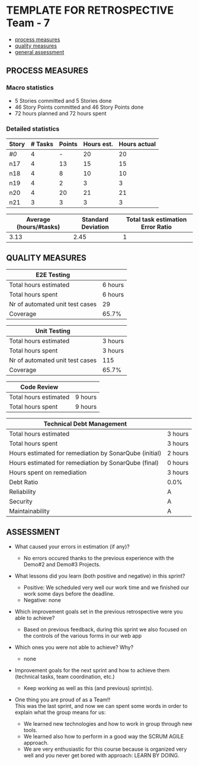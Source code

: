 TEMPLATE FOR RETROSPECTIVE Team - 7
=====================================

- [process measures](#process-measures)
- [quality measures](#quality-measures)
- [general assessment](#assessment)

## PROCESS MEASURES 

### Macro statistics

- 5 Stories committed and 5 Stories done 
- 46 Story Points committed and 46 Story Points done
- 72 hours planned and 72 hours spent
 
### Detailed statistics

| Story  | # Tasks | Points | Hours est. | Hours actual |
|--------|---------|--------|------------|--------------|
| _#0_     |    4     |    -    |     20     |     20   |
| n17      |    4     |    13   |     15     |     15   |
| n18      |    4     |    8    |     10     |     10   |   
| n19      |    4     |    2    |     3      |     3    |  
| n20      |    4     |    20   |     21     |     21   |  
| n21      |    3     |    3    |     3      |     3    |    
   

| Average (hours/#tasks) | Standard Deviation | Total task estimation Error Ratio |
|------------------------|--------------------|-----------------------------------|
| 3.13  |    2.45     | 1 |


## QUALITY MEASURES 

| E2E Testing    |                    |
|-------------------------------|--------------------|
| Total hours estimated |   6 hours     |
| Total hours spent |    6 hours     |
| Nr of automated unit test cases  |    29     |
| Coverage |   65.7%     |

| Unit Testing     |                    |
|-------------------------------|--------------------|
| Total hours estimated |    3 hours     |
| Total hours spent |    3 hours     |
| Nr of automated unit test cases  |    115     |
| Coverage |   65.7%     |

  
| Code Review    |                    |
|----------------|--------------------|
| Total hours estimated |    9 hours     |
| Total hours spent |    9 hours     |
  
| Technical Debt Management    |                    |
|------------------------------|--------------------|
| Total hours estimated |    3 hours     |
| Total hours spent |    3 hours     |
| Hours estimated for remediation by SonarQube (initial) |    2 hours   |
| Hours estimated for remediation by SonarQube (final) |    0 hours     |
| Hours spent on remediation  |    3 hours     |
| Debt Ratio  |    0.0%     |
| Reliability |    A     |
| Security  |    A     |
| Maintainability  |    A     |

## ASSESSMENT

- What caused your errors in estimation (if any)?
  - No errors occured thanks to the previous experience with the Demo#2 and Demo#3 Projects.

- What lessons did you learn (both positive and negative) in this sprint? 
  - Positive: We scheduled very well our work time and we finished our work some days before the deadline.
  - Negative: none

- Which improvement goals set in the previous retrospective were you able to achieve? 
  - Based on previous feedback, during this sprint we also focused on the controls of the various forms in our web app
  
- Which ones you were not able to achieve? Why?
  - none

- Improvement goals for the next sprint and how to achieve them (technical tasks, team coordination, etc.)
  - Keep working as well as this (and previous) sprint(s). 
  
- One thing you are proud of as a Team!! <br/>
   This was the last sprint, and now we can spent some words in order to explain what the group means for us: 
  - We learned new technologies and how to work in group through new tools.
  - We learned also how to perform in a good way the SCRUM AGILE approach.
  - We are very enthusiastic for this course because is organized very well and you never get bored with approach: LEARN BY DOING. 



  
